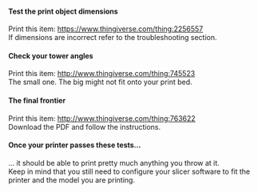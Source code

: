 #### Test the print object dimensions
Print this item: https://www.thingiverse.com/thing:2256557  
If dimensions are incorrect refer to the troubleshooting section.

#### Check your tower angles
Print this item: http://www.thingiverse.com/thing:745523  
The small one. The big might not fit onto your print bed.

#### The final frontier
Print this item: http://www.thingiverse.com/thing:763622  
Download the PDF and follow the instructions.

#### Once your printer passes these tests...
... it should be able to print pretty much anything you throw at it.  
Keep in mind that you still need to configure your slicer software to fit the printer and the model you are printing.